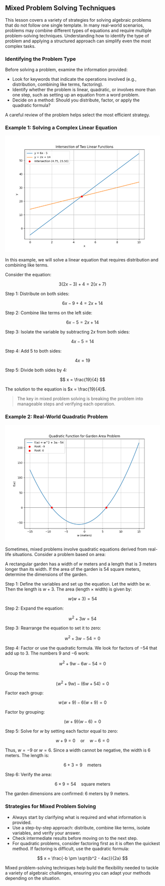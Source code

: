 ## Mixed Problem Solving Techniques

This lesson covers a variety of strategies for solving algebraic problems that do not follow one single template. In many real-world scenarios, problems may combine different types of equations and require multiple problem-solving techniques. Understanding how to identify the type of problem and applying a structured approach can simplify even the most complex tasks.

### Identifying the Problem Type

Before solving a problem, examine the information provided:

- Look for keywords that indicate the operations involved (e.g., distribution, combining like terms, factoring).
- Identify whether the problem is linear, quadratic, or involves more than one step, such as setting up an equation from a word problem.
- Decide on a method: Should you distribute, factor, or apply the quadratic formula?

A careful review of the problem helps select the most efficient strategy.

### Example 1: Solving a Complex Linear Equation


![Plot comparing two linear functions representing both sides of the equation 3(2x-3)+4 = 2(x+7) with their intersection point.](images/plot_1_12-02-lesson-mixed-problem-solving-techniques.md.png)



In this example, we will solve a linear equation that requires distribution and combining like terms.

Consider the equation:

$$
3(2x - 3) + 4 = 2(x + 7)
$$

Step 1: Distribute on both sides:

$$
6x - 9 + 4 = 2x + 14
$$

Step 2: Combine like terms on the left side:

$$
6x - 5 = 2x + 14
$$

Step 3: Isolate the variable by subtracting $2x$ from both sides:

$$
4x - 5 = 14
$$

Step 4: Add $5$ to both sides:

$$
4x = 19
$$

Step 5: Divide both sides by $4$:

$$
x = \frac{19}{4}
$$

The solution to the equation is $x = \frac{19}{4}$.

> The key in mixed problem solving is breaking the problem into manageable steps and verifying each operation.

### Example 2: Real-World Quadratic Problem


![Plot of the quadratic function f(w)=w^2+3w-54 showing its roots, corresponding to the dimensions in the garden area problem.](images/plot_2_12-02-lesson-mixed-problem-solving-techniques.md.png)



Sometimes, mixed problems involve quadratic equations derived from real-life situations. Consider a problem based on area:

A rectangular garden has a width of $w$ meters and a length that is $3$ meters longer than its width. If the area of the garden is $54$ square meters, determine the dimensions of the garden.

Step 1: Define the variables and set up the equation. Let the width be $w$. Then the length is $w + 3$. The area (length $\times$ width) is given by:

$$
w(w + 3) = 54
$$

Step 2: Expand the equation:

$$
w^2 + 3w = 54
$$

Step 3: Rearrange the equation to set it to zero:

$$
w^2 + 3w - 54 = 0
$$

Step 4: Factor or use the quadratic formula. We look for factors of $-54$ that add up to $3$. The numbers $9$ and $-6$ work:

$$
w^2 + 9w - 6w - 54 = 0
$$

Group the terms:

$$
(w^2 + 9w) - (6w + 54) = 0
$$

Factor each group:

$$
w(w + 9) -6(w + 9) = 0
$$

Factor by grouping:

$$
(w + 9)(w - 6) = 0
$$

Step 5: Solve for $w$ by setting each factor equal to zero:

$$
w + 9 = 0 \quad \text{or} \quad w - 6 = 0
$$

Thus, $w = -9$ or $w = 6$. Since a width cannot be negative, the width is $6$ meters. The length is:

$$
6 + 3 = 9 \quad \text{meters}
$$

Step 6: Verify the area:

$$
6 \times 9 = 54 \quad \text{square meters}
$$

The garden dimensions are confirmed: $6$ meters by $9$ meters.

### Strategies for Mixed Problem Solving

- Always start by clarifying what is required and what information is provided.
- Use a step-by-step approach: distribute, combine like terms, isolate variables, and verify your answer.
- Check intermediate results before moving on to the next step.
- For quadratic problems, consider factoring first as it is often the quickest method. If factoring is difficult, use the quadratic formula:

$$
x = \frac{-b \pm \sqrt{b^2 - 4ac}}{2a}
$$

Mixed problem-solving techniques help build the flexibility needed to tackle a variety of algebraic challenges, ensuring you can adapt your methods depending on the situation.